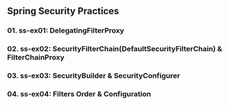 ## Spring Security Practices

### 01. ss-ex01: DelegatingFilterProxy
### 02. ss-ex02: SecurityFilterChain(DefaultSecurityFilterChain) & FilterChainProxy 
### 03. ss-ex03: SecurityBuilder & SecurityConfigurer
### 04. ss-ex04: Filters Order & Configuration